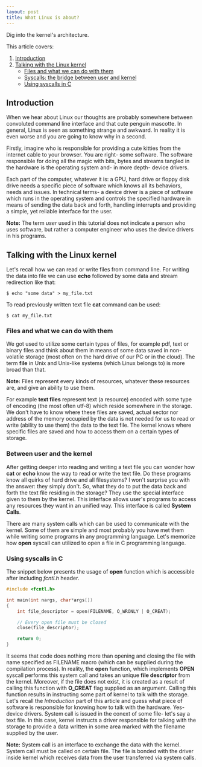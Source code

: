 ```yaml
---
layout: post
title: What Linux is about?
---
```


Dig into the kernel's architecture.

This article covers:

1. [Introduction](#introduction)
2. [Talking with the Linux kernel](#talking-with-the-linux-kernel)
    * [Files and what we can do with them](#files-and-what-we-can-do-with-them)
    * [Syscalls: the bridge between user and kernel](#between-user-and-the-kernel)
    * [Using syscalls in C](#using-syscalls-in-c)

## Introduction
When we hear about Linux our thoughts are probably somewhere between convoluted command line interface and that cute penguin mascotte. In general, Linux is seen as something strange and awkward. In reality it is even worse and
you are going to know why in a second.

Firstly, imagine who is responsible for providing a cute kitties from the internet cable to your browser.
You are right- some software. The software responsible for doing all the magic with bits, bytes and streams tangled in the hardware is the operating system and- in more depth- device drivers.

Each part of the computer, whatever it is: a GPU, hard drive or floppy disk drive needs a specific piece of software which knows all its behaviors, needs and issues. In technical terms- a device driver is a piece of software which runs in the operating system and controls the specified hardware in means of sending the data back and forth, handling interrupts and providing a simple, yet reliable interface for the user.

**Note:** The term *user* used in this tutorial does not indicate a person who uses software, but rather a computer engineer who uses the device drivers in his programs.

## Talking with the Linux kernel

Let's recall how we can read or write files from command line. For writing the data into file we can use **echo** followed by some data and stream redirection like that:

```console
$ echo "some data" > my_file.txt
```

To read previously written text file **cat** command can be used:

```console
$ cat my_file.txt
```

### Files and what we can do with them

We got used to utilize some certain types of files, for example pdf, text or binary files and think about them in means of some data saved in non-volatile storage (most often on the hard drive of our PC or in the cloud). The term **file** in Unix and Unix-like systems (which Linux belongs to) is more broad than that.

**Note:** Files represent every kinds of resources, whatever these resources are, and give an ability to use them.

For example **text files** represent text (a resource) encoded with some type of encoding (the most often utf-8) which reside somewhere in the storage. We don't have to know where these files are saved, actual sector nor address of the memory occupied by the data is not needed for us to read or write (ability to use them) the data to the text file. The kernel knows where specific files are saved and how to access them on a certain types of storage.

### Between user and the kernel

After getting deeper into reading and writing a text file you can wonder how **cat** or **echo** know the way to read or write the text file. Do these programs know all quirks of hard drive and all filesystems? I won't surprise you with the answer: they simply don't. So, what they do to put the data back and forth the text file residing in the storage? They use the special interface given to them by the kernel. This interface allows user's programs to access any resources they want in an unified way. This interface is called **System Calls**.

There are many system calls which can be used to communicate with the kernel. Some of them are simple and most probably you have met them while writing some programs in any programming language. Let's memorize how **open** syscall can utilized to open a file in C programming language.

### Using syscalls in C

The snippet below presents the usage of **open** function which is accessible after including *fcntl.h* header.

```C
#include <fcntl.h>

int main(int nargs, char*args[])
{
    int file_descriptor = open(FILENAME, O_WRONLY | O_CREAT);

    // Every open file must be closed
    close(file_descriptor);

    return 0;
}

```

It seems that code does nothing more than opening and closing the file with name specified as FILENAME macro (which can be supplied during the compilation process). In reality, the **open** function, which implements **OPEN** syscall performs this system call and takes an unique **file descriptor** from the kernel. Moreover, if the file does not exist, it is created as a result of calling this function with **O_CREAT** flag supplied as an argument. Calling this function results in instructing some part of kernel to talk with the storage. Let's recall the *Introduction* part of this article and guess what piece of software is responsible for knowing how to talk with the hardware. Yes- device drivers. System call is issued in the conext of some file- let's say a text file. In this case, kernel instructs a driver responsible for talking with the storage to provide a data written in some area marked with the filename supplied by the user.

**Note:** System call is an interface to exchange the data with the kernel. System call must be called on certain file. The file is bonded with the driver inside kernel which receives data from the user transferred via system calls.